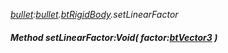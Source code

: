 _[bullet](../../modules/bullet/bullet-module.md):[bullet](../../modules/bullet/bullet-module.md).[btRigidBody](../../modules/bullet/bullet-btrigidbody.md).setLinearFactor_
##### Method setLinearFactor:Void( factor:[btVector3](../../modules/bullet/bullet-btvector3.md) )
